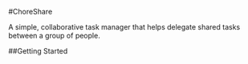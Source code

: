 #ChoreShare

A simple, collaborative task manager that helps delegate shared tasks between a group of people.

##Getting Started

